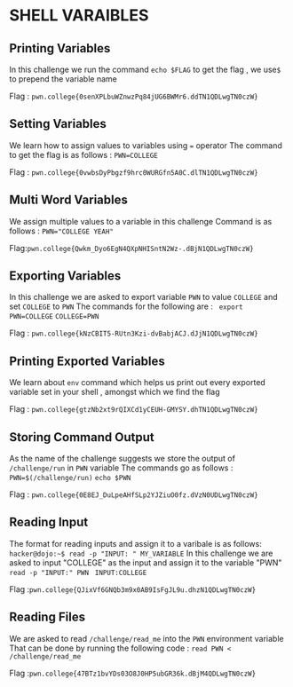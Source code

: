 # SHELL VARAIBLES 


## Printing  Variables

In this challenge we run the command `echo $FLAG` to get the flag , we use`$` to prepend the variable name 

Flag : `pwn.college{0senXPLbuWZnwzPq84jUG6BWMr6.ddTN1QDLwgTN0czW}`


## Setting Variables

We learn how to assign values to variables using `=` operator 
The command to get the flag is as follows : `PWN=COLLEGE`

Flag : `pwn.college{0vwbsDyPbgzf9hrc0WURGfn5A0C.dlTN1QDLwgTN0czW}`


## Multi Word Variables 

We assign multiple values to a variable in this challenge 
Command is as follows : `PWN="COLLEGE YEAH"`

Flag:`pwn.college{Qwkm_Dyo6EgN4QXpNHISntN2Wz-.dBjN1QDLwgTN0czW}`


## Exporting Variables

In this challenge we are asked to export variable `PWN` to value `COLLEGE` and set `COLLEGE` to `PWN`
The commands for the following are : 
` export PWN=COLLEGE`
`COLLEGE=PWN`

Flag : `pwn.college{kNzCBIT5-RUtn3Kzi-dvBabjACJ.dJjN1QDLwgTN0czW}`


## Printing Exported Variables

We learn about `env` command which helps us print out every exported variable set in your shell , amongst which we find the flag 

Flag : `pwn.college{gtzNb2xt9rQIXCd1yCEUH-GMYSY.dhTN1QDLwgTN0czW}`

## Storing Command Output

As the name of the challenge suggests we store the output of `/challenge/run` in `PWN` variable
The commands go as follows : 
` PWN=$(/challenge/run)`
`echo $PWN`

Flag : `pwn.college{0E8EJ_DuLpeAHfSLp2YJZiuO0fz.dVzN0UDLwgTN0czW}`

## Reading Input

The format for reading inputs and assign it to a varibale is as follows:
`hacker@dojo:~$ read -p "INPUT: " MY_VARIABLE`
In this challenge we are asked to input "COLLEGE" as the input and assign it to the variable "PWN"
`read -p "INPUT:" PWN`
` INPUT:COLLEGE`

Flag :`pwn.college{QJixVf6GNQb3m9x0AB9IsFgJL9u.dhzN1QDLwgTN0czW}`


## Reading Files

We are asked to  read `/challenge/read_me` into the `PWN` environment variable
That can be done by running the  following code :
`read PWN < /challenge/read_me`

Flag :`pwn.college{47BTz1bvYDs03O8J0HP5ubGR36k.dBjM4QDLwgTN0czW}`
